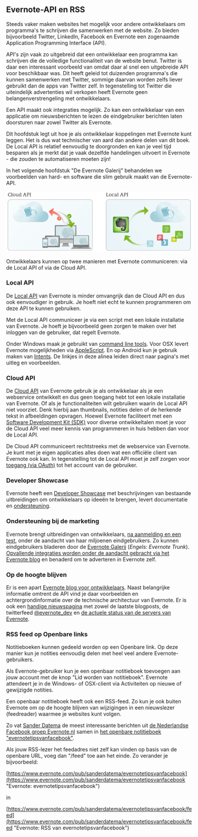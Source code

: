 ## Evernote-API en RSS

Steeds vaker maken websites het mogelijk voor andere ontwikkelaars om programma's te schrijven die samenwerken met de website. Zo bieden bijvoorbeeld Twitter, LinkedIn, Facebook en Evernote een zogenaamde Application Programming Interface (API).

API's zijn vaak zo uitgebreid dat een ontwikkelaar een programma kan schrijven die de volledige functionaliteit van de website benut. Twitter is daar een interessant voorbeeld van omdat daar al snel een uitgebreide API  voor beschikbaar was. Dit heeft geleid tot duizenden programma's die kunnen samenwerken met Twitter, sommige daarvan worden zelfs liever gebruikt dan de apps van Twitter zelf. In tegenstelling tot Twitter die uiteindelijk advertenties wil verkopen heeft Evernote geen belangenverstrengeling met ontwikkelaars.

Een API maakt ook integraties mogelijk. Zo kan een ontwikkelaar van een applicatie om nieuwsberichten te lezen de eindgebruiker berichten laten doorsturen naar zowel Twitter als Evernote.

Dit hoofdstuk legt uit hoe je als ontwikkelaar koppelingen met Evernote kunt leggen. Het is dus wat technischer van aard dan andere delen van dit boek.  De Local API is relatief eenvoudig te doorgronden en kan je veel tijd besparen als je merkt dat je vaak dezelfde handelingen uitvoert in Evernote - die zouden te automatiseren moeten zijn!

In het volgende hoofdstuk "De Evernote Galerij" behandelen we voorbeelden van hard- en software die slim gebruik maakt van de Evernote-API.

![Evernote API](images/113_Evernote_API.png)

Ontwikkelaars kunnen op twee manieren met Evernote communiceren: via de Local API of via de Cloud API.

### Local API

De [Local API](http://dev.evernote.com/documentation/local/ "Evernote: Local API") van Evernote is minder omvangrijk dan de Cloud API en dus ook eenvoudiger in gebruik. Je hoeft niet echt te kunnen programmeren om deze API te kunnen gebruiken.

Met de Local API communiceer je via een script met een lokale installatie van Evernote. Je hoeft je bijvoorbeeld geen zorgen te maken over het inloggen van de gebruiker, dat regelt Evernote.

Onder Windows maak je gebruikt van [command line tools](http://dev.evernote.com/documentation/local/chapters/Windows.php "Evernote Developers: Windows"). Voor OSX levert Evernote mogelijkheden via [AppleScript](http://dev.evernote.com/documentation/local/chapters/Mac.php "Evernote Developers: Mac"). En op Android kun je gebruik maken van [Intents](http://dev.evernote.com/documentation/local/chapters/Android.php "Evernote Developers: Android"). De linkjes in deze alinea leiden direct naar pagina's met uitleg en voorbeelden.

### Cloud API

De [Cloud API](http://dev.evernote.com/documentation/cloud/ "Evernote: Cloud API") van Evernote gebruik je als ontwikkelaar als je een webservice ontwikkelt en dus geen toegang hebt tot een lokale installatie van Evernote. Of als je functionaliteiten wilt gebruiken waarin de Local API niet voorziet. Denk hierbij aan thumbnails, notities delen of de herkende tekst in afbeeldingen opvragen. Hoewel Evernote faciliteert met een [Software Development Kit (SDK)](https://github.com/evernote "GitHub: Evernote") voor diverse ontwikkeltalen moet je voor de Cloud API veel meer kennis van programmeren in huis hebben dan voor de Local API.

De Cloud API communiceert rechtstreeks met de webservice van Evernote. Je kunt met je eigen applicaties alles doen wat een officiële client van Evernote ook kan. In tegenstelling tot de Local API moet je zelf zorgen voor [toegang (via OAuth)](http://dev.evernote.com/documentation/cloud/chapters/Authentication.php "Evernote: Authentication") tot het account van de gebruiker.

### Developer Showcase

Evernote heeft een [Developer Showcase](http://dev.evernote.com/showcase/ "Evernote: Developer Showcase") met beschrijvingen van bestaande uitbreidingen om ontwikkelaars op ideeën te brengen, levert documentatie en [ondersteuning](http://dev.evernote.com/support/ "Evernote: Support Resources for Developers").

### Ondersteuning bij de marketing

Evernote brengt uitbreidingen van ontwikkelaars, [na aanmelding en een test](http://dev.evernote.com/benefits/trunk.php "Evernote: List your app in the Evernote Trunk"), onder de aandacht van haar miljoenen eindgebruikers. Zo kunnen eindgebruikers bladeren door de [Evernote Galerij](http://trunk.evernote.com/ "Evernote: Trunk") (*Engels: Evernote Trunk*). [Opvallende integraties worden onder de aandacht gebracht via het Evernote blog](http://blog.evernote.com/category/friends_partners/ "Evernote blog: Friends and Partners") en benaderd om te adverteren in Evernote zelf.

### Op de hoogte blijven

Er is een apart [Evernote blog voor ontwikkelaars](http://blog.evernote.com/tech/ "Evernote Techblog"). Naast belangrijke informatie omtrent de API vind je daar voorbeelden en achtergrondinformatie over de technische architectuur van Evernote. Er is ook een [handige nieuwspagina](http://dev.evernote.com/news/ "Evernote: Developer Community News") met zowel de laatste blogposts, de twitterfeed [@evernote_dev](http://twitter.com/evernote_dev "Twitter: @evernote_dev") en [de actuele status van de servers van Evernote](http://status.evernote.com/ "Evernote Status").

### RSS feed op Openbare links

Notitieboeken kunnen gedeeld worden op een Openbare link. Op deze manier kun je notities eenvoudig delen met heel veel andere Evernote-gebruikers.

Als Evernote-gebruiker kun je een openbaar notitieboek toevoegen aan jouw account met de knop "Lid worden van notitieboek". Evernote attendeert je in de Windows- of OSX-client via Activiteiten op nieuwe of gewijzigde notities. 

Een openbaar notitieboek heeft ook een RSS-feed. Zo kun je ook buiten Evernote om op de hoogte blijven van wijzigingen in een nieuwslezer (feedreader) waarmee je websites kunt volgen.

Zo vat [Sander Datema](http://twitter.com/sanderdatema "Twitter: @sanderdatema") de meest interessante berichten uit [de Nederlandse Facebook groep Evernote.nl](https://www.facebook.com/groups/evernote.nl/ "Facebook: Groep Evernote.nl") samen in [het openbare notitieboek "evernotetipsvanfacebook"](https://www.evernote.com/pub/sanderdatema/evernotetipsvanfacebook/ "Evernote: evernotetipsvanfacebook").

Als jouw RSS-lezer het feedadres niet zelf kan vinden op basis van de openbare URL, voeg dan "/feed" toe aan het einde. Zo verander je bijvoorbeeld:

[https://www.evernote.com/pub/sanderdatema/evernotetipsvanfacebook](https://www.evernote.com/pub/sanderdatema/evernotetipsvanfacebook "Evernote: evernotetipsvanfacebook")

in

[https://www.evernote.com/pub/sanderdatema/evernotetipsvanfacebook/feed](https://www.evernote.com/pub/sanderdatema/evernotetipsvanfacebook/feed "Evernote: RSS van evernotetipsvanfacebook")
